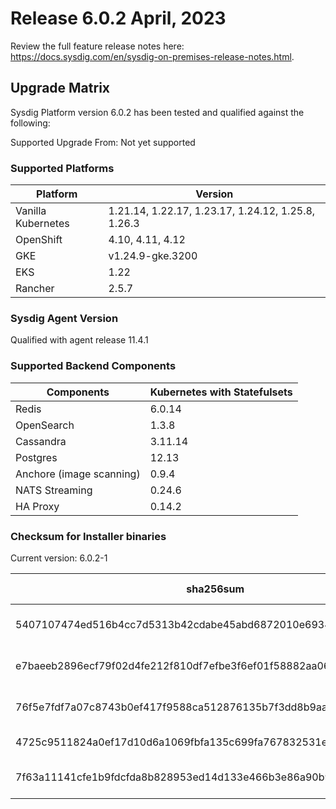 Release 6.0.2 April, 2023
===

Review the full feature release notes here: https://docs.sysdig.com/en/sysdig-on-premises-release-notes.html.

Upgrade Matrix
---

Sysdig Platform version 6.0.2 has been tested and qualified against the following:

Supported Upgrade From: Not yet supported

### Supported Platforms

| **Platform** | **Version** |
|---|---|
| Vanilla Kubernetes          | 1.21.14, 1.22.17, 1.23.17, 1.24.12, 1.25.8, 1.26.3 |
| OpenShift                   | 4.10, 4.11, 4.12 |
| GKE                         | v1.24.9-gke.3200 |
| EKS                         | 1.22 |
| Rancher                     | 2.5.7 |

### Sysdig Agent Version

Qualified with agent release 11.4.1

### Supported Backend Components

| **Components** | **Kubernetes with Statefulsets** |
|---|---|
| Redis                      | 6.0.14 |
| OpenSearch                 | 1.3.8 |
| Cassandra                  | 3.11.14 |
| Postgres                   | 12.13 |
| Anchore (image scanning)   | 0.9.4 |
| NATS Streaming             | 0.24.6 |
| HA Proxy                   | 0.14.2 |


### Checksum for Installer binaries

Current version: 6.0.2-1

| **sha256sum** | **Installer binary ** |
|---|---|
| 5407107474ed516b4cc7d5313b42cdabe45abd6872010e69347e32efd9e9e89b | installer-darwin-amd64 |
| e7baeeb2896ecf79f02d4fe212f810df7efbe3f6ef01f58882aa062b43fefb72 | installer-darwin-arm64 |
| 76f5e7fdf7a07c8743b0ef417f9588ca512876135b7f3dd8b9aa0dcb595db683 | installer-linux-amd64 |
| 4725c9511824a0ef17d10d6a1069fbfa135c699fa767832531ee10e8a58869ad | installer-linux-arm |
| 7f63a11141cfe1b9fdcfda8b828953ed14d133e466b3e86a90b9129588b764d0 | installer-linux-arm64 |


